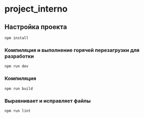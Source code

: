 # project_interno

## Настройка проекта

```npm
npm install
```

### Компиляция и выполнение горячей перезагрузки для разработки

```npm
npm run dev
```

### Компиляция

```npm
npm run build
```

### Выравнивает и исправляет файлы

```npm
npm run lint
```
